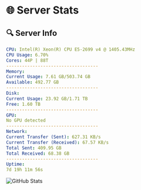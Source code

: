 # 🌐 Server Stats
## 🔍 Server Info
```yaml
CPU: Intel(R) Xeon(R) CPU E5-2699 v4 @ 1405.43MHz
CPU Usage: 6.70%
Cores: 44P | 88T
-----------------------------------
Memory:
Current Usage: 7.61 GB/503.74 GB
Available: 492.77 GB
-----------------------------------
Disk:
Current Usage: 23.92 GB/1.71 TB
Free: 1.60 TB
-----------------------------------
GPU:
No GPU detected
-----------------------------------
Network:
Current Transfer (Sent): 627.31 KB/s
Current Transfer (Received): 67.57 KB/s
Total Sent: 409.95 GB
Total Received: 68.38 GB
-----------------------------------
Uptime:
7d 19h 11m 56s
```
![GitHub Stats](https://img.shields.io/badge/Updated-2025-04-27_12:20:44-blue)